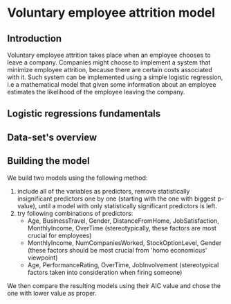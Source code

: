 # Voluntary employee attrition model

## Introduction
Voluntary employee attrition takes place when an employee chooses to leave a company. Companies
might choose to implement a system that minimize employee attrition, because there are certain
costs associated with it. Such system can be implemented using a simple logistic regression, i.e
a mathematical model that given some information about an employee estimates the likelihood of
the employee leaving the company. 

## Logistic regressions fundamentals


## Data-set's overview


## Building the model
We build two models using the following method:

1. include all of the variables as predictors, remove statistically insignificant predictors one
by one (starting with the one with biggest p-value), until a model with only statistically 
significant predictors is left.
2. try following combinations of predictors:
    - Age, BusinessTravel, Gender, DistanceFromHome, JobSatisfaction, MonthlyIncome, OverTime (stereotypically, these factors are most crucial for employees)
    - MonthlyIncome, NumCompaniesWorked, StockOptionLevel, Gender (these factors should be most crucial from 'homo economicus' viewpoint)
    - Age, PerformanceRating, OverTime, JobInvolvement (stereotypical factors taken into consideration when firing someone)

We then compare the resulting models using their AIC value and chose the one with lower value
as proper.


